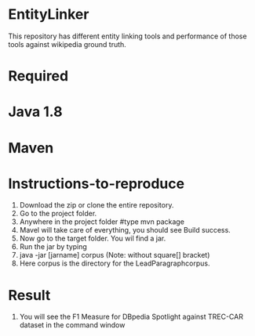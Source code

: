 # EntityLinker
This repository has different entity linking tools and performance of those tools against wikipedia ground truth.

# Required
  # Java 1.8
  # Maven

# Instructions-to-reproduce
1. Download the zip or clone the entire repository.
2. Go to the project folder.
3. Anywhere in the project folder #type mvn package
4. Mavel will take care of everything, you should see Build success.
5. Now go to the target folder. You wil find a jar.
6. Run the jar by typing
7. java -jar [jarname] corpus (Note: without square[] bracket)
8. Here corpus is the directory for the LeadParagraphcorpus.

# Result
1. You will see the F1 Measure for DBpedia Spotlight against TREC-CAR dataset in the command window
